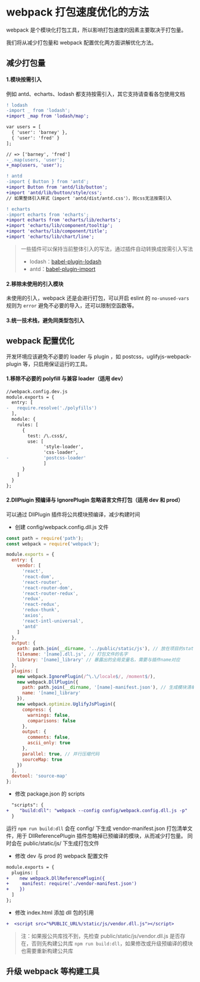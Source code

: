 # webpack 打包速度优化的方法

webpack 是个模块化打包工具，所以影响打包速度的因素主要取决于打包量。

我们将从减少打包量和 webpack 配置优化两方面讲解优化方法。

## 减少打包量

#### 1.模块按需引入

例如 antd、echarts、lodash 都支持按需引入，其它支持请查看各包使用文档

```diff
! lodash
-import _ from 'lodash';
+import _map from 'lodash/map';

var users = [
  { 'user': 'barney' },
  { 'user': 'fred' }
];

// => ['barney', 'fred']
-_.map(users, 'user');
+_map(users, 'user');

! antd
-import { Button } from 'antd';
+import Button from 'antd/lib/button';
+import 'antd/lib/button/style/css';
// 如果整体引入样式（import 'antd/dist/antd.css'），则css无法按需引入

! echarts
-import echarts from 'echarts';
+import echarts from 'echarts/lib/echarts';
+import 'echarts/lib/component/tooltip';
+import 'echarts/lib/component/title';
+import 'echarts/lib/chart/line';
```

> 一些插件可以保持当前整体引入的写法，通过插件自动转换成按需引入写法
>
> - lodash：[babel-plugin-lodash](https://github.com/lodash/babel-plugin-lodash)
> - antd：[babel-plugin-import](https://github.com/ant-design/babel-plugin-import)

#### 2.移除未使用的引入模块

未使用的引入，webpack 还是会进行打包，可以开启 eslint 的 `no-unused-vars` 规则为 `error` 避免不必要的导入，还可以限制空函数等。

#### 3.统一技术栈，避免同类型包引入

## webpack 配置优化

开发环境应该避免不必要的 loader 与 plugin ，如 postcss，uglifyjs-webpack-plugin 等，只启用保证运行的工具。

#### 1.移除不必要的 polyfill 与兼容 loader（适用 dev）

```diff
//webpack.config.dev.js
module.exports = {
  entry: [
-   require.resolve('./polyfills')
  ],
  module: {
    rules: [
      {
        test: /\.css$/,
        use: [
              'style-loader',
              'css-loader',
-             'postcss-loader'
              ]
      }
    ]
  }
};
```

#### 2.DllPlugin 预编译与 IgnorePlugin 忽略语言文件打包（适用 dev 和 prod）

可以通过 DllPlugin 插件将公共模块预编译，减少构建时间

- 创建 config/webpack.config.dll.js 文件

```js
const path = require('path');
const webpack = require('webpack');

module.exports = {
  entry: {
    vendor: [
      'react',
      'react-dom',
      'react-router',
      'react-router-dom',
      'react-router-redux',
      'redux',
      'react-redux',
      'redux-thunk',
      'axios',
      'react-intl-universal',
      'antd'
    ]
  },
  output: {
    path: path.join(__dirname, '../public/static/js'), // 放在项目的static/js目录下面
    filename: '[name].dll.js', // 打包文件的名字
    library: '[name]_library' // 暴露出的全局变量名，需要与插件name对应
  },
  plugins: [
    new webpack.IgnorePlugin(/^\.\/locale$/, /moment$/),
    new webpack.DllPlugin({
      path: path.join(__dirname, '[name]-manifest.json'), // 生成模块清单文件
      name: '[name]_library'
    }),
    new webpack.optimize.UglifyJsPlugin({
      compress: {
        warnings: false,
        comparisons: false
      },
      output: {
        comments: false,
        ascii_only: true
      },
      parallel: true, // 并行压缩代码
      sourceMap: true
    })
  ],
  devtool: 'source-map'
};
```

- 修改 package.json 的 scripts

```diff
  "scripts": {
+    "build:dll": "webpack --config config/webpack.config.dll.js -p"
  }
```

运行 `npm run build:dll` 会在 config/ 下生成 vendor-manifest.json 打包清单文件，用于 DllReferencePlugin 插件忽略掉已预编译的模块，从而减少打包量。
同时会在 public/static/js/ 下生成打包文件

- 修改 dev 与 prod 的 webpack 配置文件

```diff
module.exports = {
  plugins: [
+    new webpack.DllReferencePlugin({
+     manifest: require('./vendor-manifest.json')
+    })
  ]
};
```

- 修改 index.html 添加 dll 包的引用

```diff
+  <script src="%PUBLIC_URL%/static/js/vendor.dll.js"></script>
```

> 注：如果报公共库找不到，先检查 public/static/js/vendor.dll.js 是否存在，否则先构建公共库 `npm run build:dll`，如果修改或升级预编译的模块也需要重新构建公共库

## 升级 webpack 等构建工具
